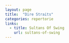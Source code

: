 ```yaml
---
layout: page
title:  "Dire Straits"
categories: repertorie
links:
  - title: Sultans Of Swing
    url: sultans-of-swing
---
```

